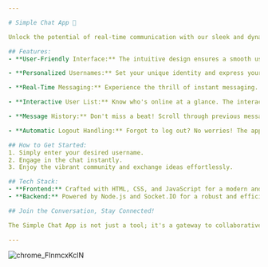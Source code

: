 ```yaml
---

# Simple Chat App 🚀

Unlock the potential of real-time communication with our sleek and dynamic Simple Chat App. Whether you're collaborating on a project, organizing an event, or just catching up with friends, this app brings people together seamlessly.

## Features:
- **User-Friendly Interface:** The intuitive design ensures a smooth user experience. Dive into conversations effortlessly and stay connected with a glance at the online user list.

- **Personalized Usernames:** Set your unique identity and express yourself in the chat. Your messages, your style – customize your presence in the group.

- **Real-Time Messaging:** Experience the thrill of instant messaging. Share thoughts, updates, and laughter in the blink of an eye, all in real-time.

- **Interactive User List:** Know who's online at a glance. The interactive user list keeps you informed about the active participants, making group coordination a breeze.

- **Message History:** Don't miss a beat! Scroll through previous messages to catch up on the conversation or relive memorable moments.

- **Automatic Logout Handling:** Forgot to log out? No worries! The app smartly handles automatic logout, ensuring your privacy and security.

## How to Get Started:
1. Simply enter your desired username.
2. Engage in the chat instantly.
3. Enjoy the vibrant community and exchange ideas effortlessly.

## Tech Stack:
- **Frontend:** Crafted with HTML, CSS, and JavaScript for a modern and responsive design.
- **Backend:** Powered by Node.js and Socket.IO for a robust and efficient real-time communication experience.

## Join the Conversation, Stay Connected!

The Simple Chat App is not just a tool; it's a gateway to collaborative and lively discussions. Connect, share, and make memories together. Your digital hangout spot awaits – let the conversations begin!

--- 
```


![chrome_FlnmcxKclN](https://github.com/johnandreopoulos/Online-Chat-App/assets/39243722/f665309d-7db7-40fc-bd94-c15f78c7d8e6)



